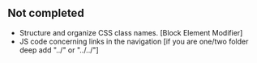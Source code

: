 ## Not completed

- Structure and organize CSS class names. [Block Element Modifier]
- JS code concerning links in the navigation
  [if you are one/two folder deep add "../" or "../../"]
